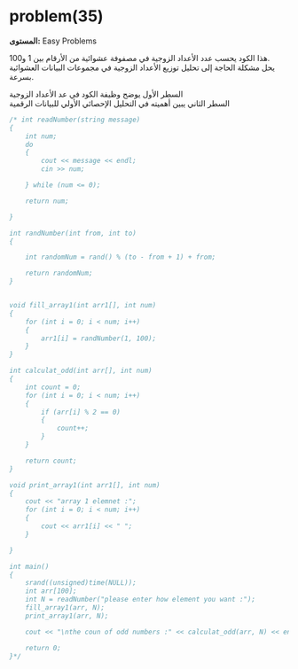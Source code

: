 # problem(35)

**المستوى:** Easy Problems

هذا الكود يحسب عدد الأعداد الزوجية في مصفوفة عشوائية من الأرقام بين 1 و100.  
يحل مشكلة الحاجة إلى تحليل توزيع الأعداد الزوجية في مجموعات البيانات العشوائية بسرعة.

السطر الأول يوضح وظيفة الكود في عد الأعداد الزوجية  
السطر الثاني يبين أهميته في التحليل الإحصائي الأولي للبيانات الرقمية

```cpp
/* int readNumber(string message)
{
	int num;
	do
	{
		cout << message << endl;
		cin >> num;

	} while (num <= 0);

	return num;

}

int randNumber(int from, int to)
{

	int randomNum = rand() % (to - from + 1) + from;

	return randomNum;
}


void fill_array1(int arr1[], int num)
{
	for (int i = 0; i < num; i++)
	{
		arr1[i] = randNumber(1, 100);
	}
}

int calculat_odd(int arr[], int num)
{
	int count = 0;
	for (int i = 0; i < num; i++)
	{
		if (arr[i] % 2 == 0)
		{
			count++;
		}
	}

	return count;
}

void print_array1(int arr1[], int num)
{
	cout << "array 1 elemnet :";
	for (int i = 0; i < num; i++)
	{
		cout << arr1[i] << " ";
	}

}

int main()
{
	srand((unsigned)time(NULL));
	int arr[100];
	int N = readNumber("please enter how element you want :");
	fill_array1(arr, N);
	print_array1(arr, N);

	cout << "\nthe coun of odd numbers :" << calculat_odd(arr, N) << endl;

	return 0;
}*/
```